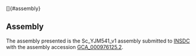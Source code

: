 []{#assembly}

Assembly
--------

The assembly presented is the Sc\_YJM541\_v1 assembly submitted to
[INSDC](http://www.insdc.org) with the assembly accession
[GCA\_000976125.2](http://www.ebi.ac.uk/ena/data/view/GCA_000976125.2).
